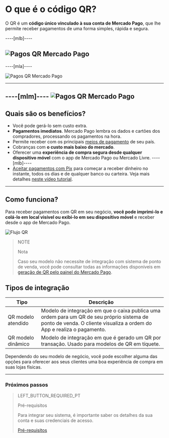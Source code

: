 # O que é o código QR?

O QR é um **código único vinculado à sua conta de Mercado Pago**, que lhe permite receber pagamentos de uma forma simples, rápida e segura. 

----[mlb]----

![Pagos QR Mercado Pago](/images/mobile/qr_mla2.es.png)
------------
----[mla]----

![Pagos QR Mercado Pago](/images/mobile/qr_mla2.es.png)

------------
----[mlm]----
![Pagos QR Mercado Pago](/images/mobile/qr_mla2.es.png)
------------

## Quais são os benefícios?

* Você pode gerá-lo sem custo extra. 
* **Pagamentos imediatos**. Mercado Pago lembra os dados e cartões dos compradores, processando os pagamentos na hora. 
* Permite receber com os principais [meios de pagamento](https://www.mercadopago.com.br/ajuda/meios-de-pagamento-parcelamento_264) de seu país.
* Cobranças com **o custo mais baixo do mercado**.
* Oferecer uma **experiência de compra segura desde qualquer dispositivo móvel** com o app de Mercado Pago ou Mercado Livre.
----[mlb]----
* [Aceitar pagamentos com Pix](https://www.mercadopago.com.br/pix) para começar a receber dinheiro no instante, todos os dias e de qualquer banco ou carteira. Veja mais detalhes [neste vídeo tutorial](https://youtu.be/lEiw8npHan8?list=PLCazXKuqZp3g4WfhNlhsB3FL9-1z7gUny).
------------

## Como funciona?

Para receber pagamentos com QR em seu negócio, **você pode imprimi-lo e colá-lo em local visível ou exibi-lo em seu dispositivo móvel** e receber desde o app de Mercado Pago.


![Flujo QR](/images/mobile/qr_flujo.pt.png)

<span></span>
> NOTE
>
> Nota
>
> Caso seu modelo não necessite de integração com sistema de ponto de venda, você pode consultar todas as informações disponíveis em [geração de QR pelo painel do Mercado Pago](https://www.mercadopago[FAKER][URL][DOMAIN]/developers/pt/guides/in-person-payments/qr-code/integrations-front).

## Tipos de integração

| Tipo | Descrição |
| --- | --- |
| QR modelo atendido | Modelo de integração em que o caixa publica uma ordem para um QR de seu próprio sistema de ponto de venda. O cliente visualiza a ordem do App e realiza o pagamento. |
| QR modelo dinâmico | Modelo de integração em que é gerado um QR por transação. Usado para modelos de QR em tíquete. |


Dependendo do seu modelo de negócio, você pode escolher alguma das opções para oferecer aos seus clientes uma boa experiência de compra em suas lojas físicas.

---
### Próximos passos

> LEFT_BUTTON_REQUIRED_PT
>
> Pré-requisitos
>
> Para integrar seu sistema, é importante saber os detalhes da sua conta e suas credenciais de acesso.
>
> [Pré-requisitos](https://www.mercadopago[FAKER][URL][DOMAIN]/developers/pt/guides/in-person-payments/qr-code/pre-requisites)
